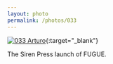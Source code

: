 ```yaml
---
layout: photo
permalink: /photos/033
---
```


[![033 Arturo](https://c1.staticflickr.com/1/259/20029401432_30b7113dac_c.jpg)](https://www.flickr.com/photos/131440297@N08/20029401432/){:target="_blank"}

The Siren Press launch of FUGUE.
